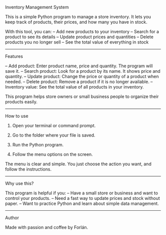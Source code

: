 Inventory Management System

This is a simple Python program to manage a store inventory.
It lets you keep track of products, their prices, and how many you have in stock.

With this tool, you can:
– Add new products to your inventory
– Search for a product to see its details
– Update product prices and quantities
– Delete products you no longer sell
– See the total value of everything in stock


---

Features

– Add product: Enter product name, price and quantity. The program will save it.
– Search product: Look for a product by its name. It shows price and quantity.
– Update product: Change the price or quantity of a product when needed.
– Delete product: Remove a product if it is no longer available.
– Inventory value: See the total value of all products in your inventory.

This program helps store owners or small business people to organize their products easily.


---

How to use

1. Open your terminal or command prompt.


2. Go to the folder where your file is saved.


3. Run the Python program.


4. Follow the menu options on the screen.



The menu is clear and simple. You just choose the action you want, and follow the instructions.


---

Why use this?

This program is helpful if you:
– Have a small store or business and want to control your products.
– Need a fast way to update prices and stock without paper.
– Want to practice Python and learn about simple data management.


---

Author

Made with passion and coffee by Forlán.